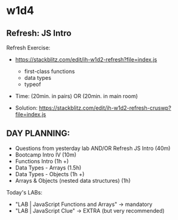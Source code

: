 
# w1d4



<!-- Status: OUTDATED (need to update following Mercury) -->




## Refresh: JS Intro

Refresh Exercise: 
  - https://stackblitz.com/edit/ih-w1d2-refresh?file=index.js
    - first-class functions
    - data types
    - typeof
  - Time: (20min. in pairs) OR (20min. in main room)

  - Solution: https://stackblitz.com/edit/ih-w1d2-refresh-cruswp?file=index.js



## DAY PLANNING:

- Questions from yesterday lab AND/OR Refresh JS Intro (40m)
- Bootcamp Intro IV (10m)
- Functions Intro (1h +)
- Data Types - Arrays (1.5h)
- Data Types - Objects (1h +)
- Arrays & Objects (nested data structures) (1h)




Today's LABs:
- "LAB | JavaScript Functions and Arrays" → mandatory
- "LAB | JavaScript Clue" → EXTRA (but very recommended)



